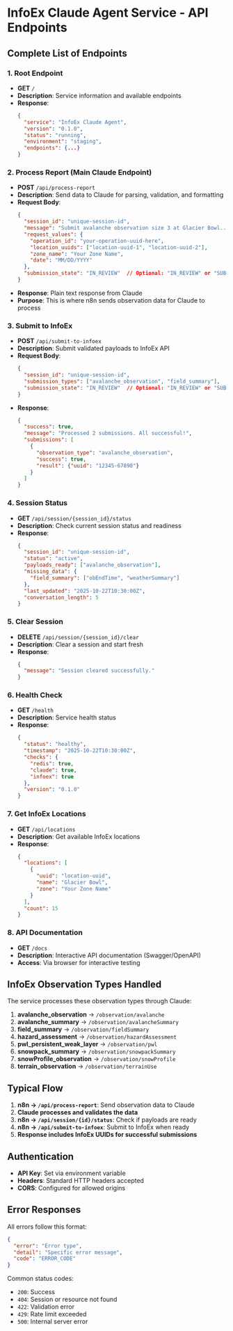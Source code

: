 # InfoEx Claude Agent Service - API Endpoints

## Complete List of Endpoints

### 1. **Root Endpoint**
- **GET** `/`
- **Description**: Service information and available endpoints
- **Response**: 
  ```json
  {
    "service": "InfoEx Claude Agent",
    "version": "0.1.0",
    "status": "running",
    "environment": "staging",
    "endpoints": {...}
  }
  ```

### 2. **Process Report** (Main Claude Endpoint)
- **POST** `/api/process-report`
- **Description**: Send data to Claude for parsing, validation, and formatting
- **Request Body**:
  ```json
  {
    "session_id": "unique-session-id",
    "message": "Submit avalanche observation size 3 at Glacier Bowl...",
    "request_values": {
      "operation_id": "your-operation-uuid-here",
      "location_uuids": ["location-uuid-1", "location-uuid-2"],
      "zone_name": "Your Zone Name",
      "date": "MM/DD/YYYY"
    },
    "submission_state": "IN_REVIEW"  // Optional: "IN_REVIEW" or "SUBMITTED"
  }
  ```
- **Response**: Plain text response from Claude
- **Purpose**: This is where n8n sends observation data for Claude to process

### 3. **Submit to InfoEx**
- **POST** `/api/submit-to-infoex`
- **Description**: Submit validated payloads to InfoEx API
- **Request Body**:
  ```json
  {
    "session_id": "unique-session-id",
    "submission_types": ["avalanche_observation", "field_summary"],
    "submission_state": "IN_REVIEW"  // Optional: "IN_REVIEW" or "SUBMITTED"
  }
  ```
- **Response**:
  ```json
  {
    "success": true,
    "message": "Processed 2 submissions. All successful!",
    "submissions": [
      {
        "observation_type": "avalanche_observation",
        "success": true,
        "result": {"uuid": "12345-67890"}
      }
    ]
  }
  ```

### 4. **Session Status**
- **GET** `/api/session/{session_id}/status`
- **Description**: Check current session status and readiness
- **Response**:
  ```json
  {
    "session_id": "unique-session-id",
    "status": "active",
    "payloads_ready": ["avalanche_observation"],
    "missing_data": {
      "field_summary": ["obEndTime", "weatherSummary"]
    },
    "last_updated": "2025-10-22T10:30:00Z",
    "conversation_length": 5
  }
  ```

### 5. **Clear Session**
- **DELETE** `/api/session/{session_id}/clear`
- **Description**: Clear a session and start fresh
- **Response**:
  ```json
  {
    "message": "Session cleared successfully."
  }
  ```

### 6. **Health Check**
- **GET** `/health`
- **Description**: Service health status
- **Response**:
  ```json
  {
    "status": "healthy",
    "timestamp": "2025-10-22T10:30:00Z",
    "checks": {
      "redis": true,
      "claude": true,
      "infoex": true
    },
    "version": "0.1.0"
  }
  ```

### 7. **Get InfoEx Locations**
- **GET** `/api/locations`
- **Description**: Get available InfoEx locations
- **Response**:
  ```json
  {
    "locations": [
      {
        "uuid": "location-uuid",
        "name": "Glacier Bowl",
        "zone": "Your Zone Name"
      }
    ],
    "count": 15
  }
  ```

### 8. **API Documentation**
- **GET** `/docs`
- **Description**: Interactive API documentation (Swagger/OpenAPI)
- **Access**: Via browser for interactive testing

## InfoEx Observation Types Handled

The service processes these observation types through Claude:

1. **avalanche_observation** → `/observation/avalanche`
2. **avalanche_summary** → `/observation/avalancheSummary`
3. **field_summary** → `/observation/fieldSummary`
4. **hazard_assessment** → `/observation/hazardAssessment`
5. **pwl_persistent_weak_layer** → `/observation/pwl`
6. **snowpack_summary** → `/observation/snowpackSummary`
7. **snowProfile_observation** → `/observation/snowProfile`
8. **terrain_observation** → `/observation/terrainUse`

## Typical Flow

1. **n8n → `/api/process-report`**: Send observation data to Claude
2. **Claude processes and validates the data**
3. **n8n → `/api/session/{id}/status`**: Check if payloads are ready
4. **n8n → `/api/submit-to-infoex`**: Submit to InfoEx when ready
5. **Response includes InfoEx UUIDs for successful submissions**

## Authentication

- **API Key**: Set via environment variable
- **Headers**: Standard HTTP headers accepted
- **CORS**: Configured for allowed origins

## Error Responses

All errors follow this format:
```json
{
  "error": "Error type",
  "detail": "Specific error message",
  "code": "ERROR_CODE"
}
```

Common status codes:
- `200`: Success
- `404`: Session or resource not found
- `422`: Validation error
- `429`: Rate limit exceeded
- `500`: Internal server error
